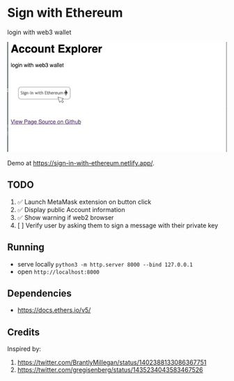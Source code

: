 # Sign with Ethereum

login with web3 wallet

![screen](gif.gif)

Demo at https://sign-in-with-ethereum.netlify.app/.

## TODO

1. ✅  Launch MetaMask extension on button click
1. ✅  Display public Account information
1. ✅  Show warning if web2 browser
1. [ ] Verify user by asking them to sign a message with their private key

## Running

* serve locally `python3 -m http.server 8000 --bind 127.0.0.1`
* open `http://localhost:8000`

## Dependencies

* https://docs.ethers.io/v5/

## Credits

Inspired by:
1. https://twitter.com/BrantlyMillegan/status/1402388133086367751
1. https://twitter.com/gregisenberg/status/1435234043583467526